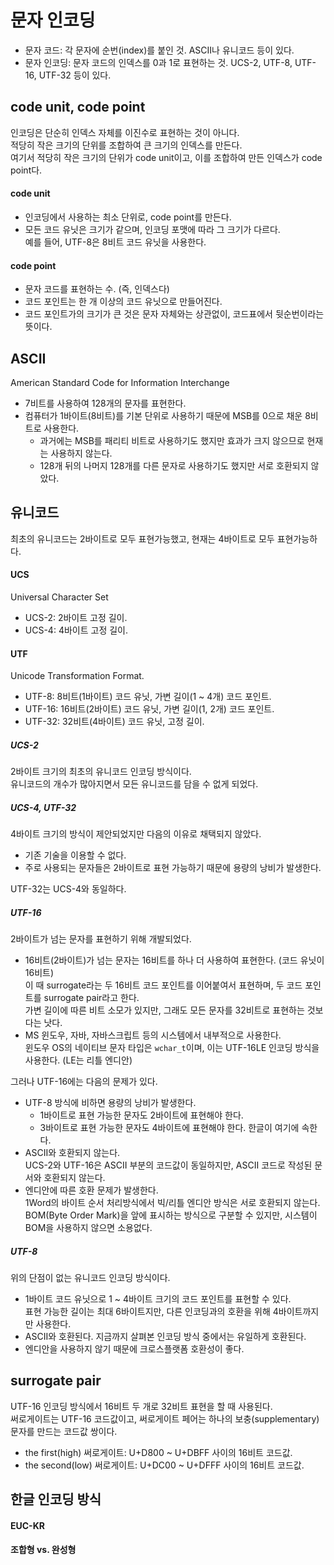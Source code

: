 # 문자 인코딩
- 문자 코드: 각 문자에 순번(index)를 붙인 것. ASCII나 유니코드 등이 있다.
- 문자 인코딩: 문자 코드의 인덱스를 0과 1로 표현하는 것. UCS-2, UTF-8, UTF-16, UTF-32 등이 있다.

## code unit, code point
인코딩은 단순히 인덱스 자체를 이진수로 표현하는 것이 아니다.  
적당히 작은 크기의 단위를 조합하여 큰 크기의 인덱스를 만든다.  
여기서 적당히 작은 크기의 단위가 code unit이고, 이를 조합하여 만든 인덱스가 code point다.
#### code unit
- 인코딩에서 사용하는 최소 단위로, code point를 만든다.
- 모든 코드 유닛은 크기가 같으며, 인코딩 포맷에 따라 그 크기가 다르다.  
예를 들어, UTF-8은 8비트 코드 유닛을 사용한다.
#### code point
- 문자 코드를 표현하는 수. (즉, 인덱스다)  
- 코드 포인트는 한 개 이상의 코드 유닛으로 만들어진다.
- 코드 포인트가의 크기가 큰 것은 문자 자체와는 상관없이, 코드표에서 뒷순번이라는 뜻이다.

## ASCII
American Standard Code for Information Interchange
- 7비트를 사용하여 128개의 문자를 표현한다.
- 컴퓨터가 1바이트(8비트)를 기본 단위로 사용하기 때문에 MSB를 0으로 채운 8비트로 사용한다.
  - 과거에는 MSB를 패리티 비트로 사용하기도 했지만 효과가 크지 않으므로 현재는 사용하지 않는다.
  - 128개 뒤의 나머지 128개를 다른 문자로 사용하기도 했지만 서로 호환되지 않았다.

## 유니코드
최초의 유니코드는 2바이트로 모두 표현가능했고, 현재는 4바이트로 모두 표현가능하다.
#### UCS
Universal Character Set
- UCS-2: 2바이트 고정 길이.
- UCS-4: 4바이트 고정 길이.
#### UTF
Unicode Transformation Format.
- UTF-8:   8비트(1바이트) 코드 유닛, 가변 길이(1 ~ 4개) 코드 포인트.
- UTF-16: 16비트(2바이트) 코드 유닛, 가변 길이(1, 2개) 코드 포인트.
- UTF-32: 32비트(4바이트) 코드 유닛, 고정 길이.

##### UCS-2
2바이트 크기의 최초의 유니코드 인코딩 방식이다.  
유니코드의 개수가 많아지면서 모든 유니코드를 담을 수 없게 되었다.  
##### UCS-4, UTF-32
4바이트 크기의 방식이 제안되었지만 다음의 이유로 채택되지 않았다.  
- 기존 기술을 이용할 수 없다.
- 주로 사용되는 문자들은 2바이트로 표현 가능하기 때문에 용량의 낭비가 발생한다.

UTF-32는 UCS-4와 동일하다.

##### UTF-16
2바이트가 넘는 문자를 표현하기 위해 개발되었다.
- 16비트(2바이트)가 넘는 문자는 16비트를 하나 더 사용하여 표현한다. (코드 유닛이 16비트)  
이 때 surrogate라는 두 16비트 코드 포인트를 이어붙여서 표현하며, 두 코드 포인트를 surrogate pair라고 한다.  
가변 길이에 따른 비트 소모가 있지만, 그래도 모든 문자를 32비트로 표현하는 것보다는 낫다.
- MS 윈도우, 자바, 자바스크립트 등의 시스템에서 내부적으로 사용한다.  
윈도우 OS의 네이티브 문자 타입은 `wchar_t`이며, 이는 UTF-16LE 인코딩 방식을 사용한다. (LE는 리틀 엔디안)

그러나 UTF-16에는 다음의 문제가 있다.
- UTF-8 방식에 비하면 용량의 낭비가 발생한다.
  - 1바이트로 표현 가능한 문자도 2바이트에 표현해야 한다.
  - 3바이트로 표현 가능한 문자도 4바이트에 표현해야 한다. 한글이 여기에 속한다.
- ASCII와 호환되지 않는다.  
UCS-2와 UTF-16은 ASCII 부분의 코드값이 동일하지만, ASCII 코드로 작성된 문서와 호환되지 않는다.
- 엔디안에 따른 호환 문제가 발생한다.  
1Word의 바이트 순서 처리방식에서 빅/리틀 엔디안 방식은 서로 호환되지 않는다.  
BOM(Byte Order Mark)을 앞에 표시하는 방식으로 구분할 수 있지만, 시스템이 BOM을 사용하지 않으면 소용없다.

##### UTF-8
위의 단점이 없는 유니코드 인코딩 방식이다.
- 1바이트 코드 유닛으로 1 ~ 4바이트 크기의 코드 포인트를 표현할 수 있다.  
표현 가능한 길이는 최대 6바이트지만, 다른 인코딩과의 호환을 위해 4바이트까지만 사용한다.
- ASCII와 호환된다. 지금까지 살펴본 인코딩 방식 중에서는 유일하게 호환된다.
- 엔디안을 사용하지 않기 때문에 크로스플랫폼 호환성이 좋다.

## surrogate pair
UTF-16 인코딩 방식에서 16비트 두 개로 32비트 표현을 할 때 사용된다.  
써로게이트는 UTF-16 코드값이고, 써로게이트 페어는 하나의 보충(supplementary) 문자를 만드는 코드값 쌍이다.  
- the first(high) 써로게이트: U+D800 ~ U+DBFF 사이의 16비트 코드값.
- the second(low) 써로게이트: U+DC00 ~ U+DFFF 사이의 16비트 코드값.

## 한글 인코딩 방식
#### EUC-KR
#### 조합형 vs. 완성형
